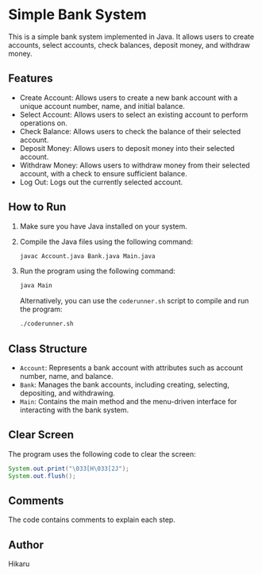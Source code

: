 # Simple Bank System

This is a simple bank system implemented in Java. It allows users to create accounts, select accounts, check balances, deposit money, and withdraw money.

## Features

*   Create Account: Allows users to create a new bank account with a unique account number, name, and initial balance.
*   Select Account: Allows users to select an existing account to perform operations on.
*   Check Balance: Allows users to check the balance of their selected account.
*   Deposit Money: Allows users to deposit money into their selected account.
*   Withdraw Money: Allows users to withdraw money from their selected account, with a check to ensure sufficient balance.
*   Log Out: Logs out the currently selected account.

## How to Run

1.  Make sure you have Java installed on your system.
2.  Compile the Java files using the following command:

    ```bash
    javac Account.java Bank.java Main.java
    ```
3.  Run the program using the following command:

    ```bash
    java Main
    ```

    Alternatively, you can use the `coderunner.sh` script to compile and run the program:

    ```bash
    ./coderunner.sh
    ```

## Class Structure

*   `Account`: Represents a bank account with attributes such as account number, name, and balance.
*   `Bank`: Manages the bank accounts, including creating, selecting, depositing, and withdrawing.
*   `Main`: Contains the main method and the menu-driven interface for interacting with the bank system.

## Clear Screen

The program uses the following code to clear the screen:

```java
System.out.print("\033[H\033[2J");
System.out.flush();
```

## Comments

The code contains comments to explain each step.

## Author

Hikaru
